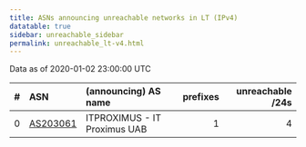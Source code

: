 ```yaml
---
title: ASNs announcing unreachable networks in LT (IPv4)
datatable: true
sidebar: unreachable_sidebar
permalink: unreachable_lt-v4.html
---
```


Data as of 2020-01-02 23:00:00 UTC


<div class="datatable-begin"></div>

|   # | ASN                                      | (announcing) AS name         |   prefixes |   unreachable /24s |
|----:|:-----------------------------------------|:-----------------------------|-----------:|-------------------:|
|   0 | [AS203061](unreachable_AS203061-v4.html) | ITPROXIMUS - IT Proximus UAB |          1 |                  4 |

<div class="datatable-end"></div>
